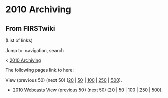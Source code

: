# 2010 Archiving

## From FIRSTwiki

(List of links)

Jump to: navigation, search

< [2010 Archiving](/index.php?title=2010_Archiving&redirect=no "2010
Archiving")

The following pages link to here:

View (previous 50) (next 50) ([20](/index.php?title=Special:Whatlinkshere/2010_Archiving&limit=20&from=0 "Special:Whatlinkshere/2010 Archiving") | [50](/index.php?title=Special:Whatlinkshere/2010_Archiving&limit=50&from=0 "Special:Whatlinkshere/2010 Archiving") | [100](/index.php?title=Special:Whatlinkshere/2010_Archiving&limit=100&from=0 "Special:Whatlinkshere/2010 Archiving") | [250](/index.php?title=Special:Whatlinkshere/2010_Archiving&limit=250&from=0 "Special:Whatlinkshere/2010 Archiving") | [500](/index.php?title=Special:Whatlinkshere/2010_Archiving&limit=500&from=0 "Special:Whatlinkshere/2010 Archiving")).

- [2010 Webcasts](2010_Webcasts "2010 Webcasts") View (previous 50) (next 50) ([20](/index.php?title=Special:Whatlinkshere/2010_Archiving&limit=20&from=0 "Special:Whatlinkshere/2010 Archiving") | [50](/index.php?title=Special:Whatlinkshere/2010_Archiving&limit=50&from=0 "Special:Whatlinkshere/2010 Archiving") | [100](/index.php?title=Special:Whatlinkshere/2010_Archiving&limit=100&from=0 "Special:Whatlinkshere/2010 Archiving") | [250](/index.php?title=Special:Whatlinkshere/2010_Archiving&limit=250&from=0 "Special:Whatlinkshere/2010 Archiving") | [500](/index.php?title=Special:Whatlinkshere/2010_Archiving&limit=500&from=0 "Special:Whatlinkshere/2010 Archiving")).
